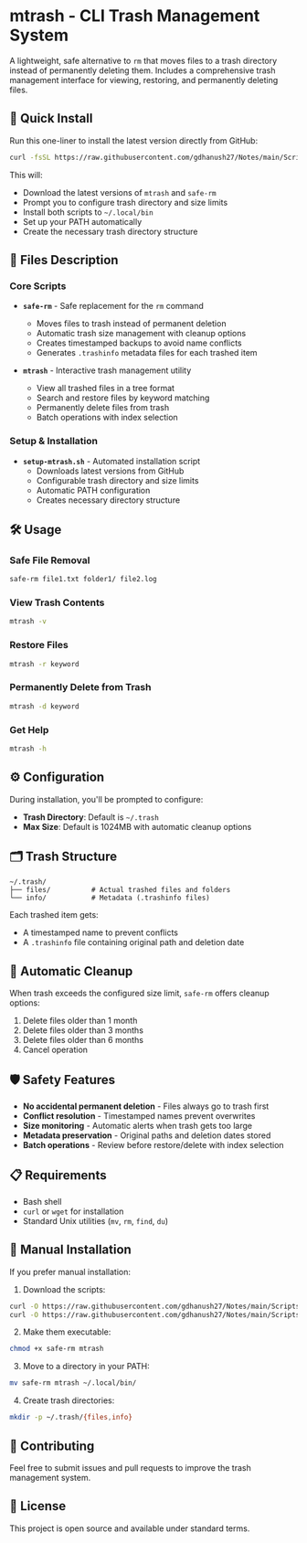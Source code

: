 # mtrash - CLI Trash Management System

A lightweight, safe alternative to `rm` that moves files to a trash directory instead of permanently deleting them. Includes a comprehensive trash management interface for viewing, restoring, and permanently deleting files.

## 🚀 Quick Install

Run this one-liner to install the latest version directly from GitHub:

```bash
curl -fsSL https://raw.githubusercontent.com/gdhanush27/Notes/main/Scripts/mtrash/setup-mtrash.sh | bash
```

This will:
- Download the latest versions of `mtrash` and `safe-rm`
- Prompt you to configure trash directory and size limits
- Install both scripts to `~/.local/bin`
- Set up your PATH automatically
- Create the necessary trash directory structure

## 📁 Files Description

### Core Scripts

- **`safe-rm`** - Safe replacement for the `rm` command
  - Moves files to trash instead of permanent deletion
  - Automatic trash size management with cleanup options
  - Creates timestamped backups to avoid name conflicts
  - Generates `.trashinfo` metadata files for each trashed item

- **`mtrash`** - Interactive trash management utility
  - View all trashed files in a tree format
  - Search and restore files by keyword matching
  - Permanently delete files from trash
  - Batch operations with index selection

### Setup & Installation

- **`setup-mtrash.sh`** - Automated installation script
  - Downloads latest versions from GitHub
  - Configurable trash directory and size limits
  - Automatic PATH configuration
  - Creates necessary directory structure

## 🛠️ Usage

### Safe File Removal
```bash
safe-rm file1.txt folder1/ file2.log
```

### View Trash Contents
```bash
mtrash -v
```

### Restore Files
```bash
mtrash -r keyword
```

### Permanently Delete from Trash
```bash
mtrash -d keyword
```

### Get Help
```bash
mtrash -h
```

## ⚙️ Configuration

During installation, you'll be prompted to configure:

- **Trash Directory**: Default is `~/.trash`
- **Max Size**: Default is 1024MB with automatic cleanup options

## 🗂️ Trash Structure

```
~/.trash/
├── files/          # Actual trashed files and folders
└── info/           # Metadata (.trashinfo files)
```

Each trashed item gets:
- A timestamped name to prevent conflicts
- A `.trashinfo` file containing original path and deletion date

## 🔄 Automatic Cleanup

When trash exceeds the configured size limit, `safe-rm` offers cleanup options:
1. Delete files older than 1 month
2. Delete files older than 3 months  
3. Delete files older than 6 months
4. Cancel operation

## 🛡️ Safety Features

- **No accidental permanent deletion** - Files always go to trash first
- **Conflict resolution** - Timestamped names prevent overwrites
- **Size monitoring** - Automatic alerts when trash gets too large
- **Metadata preservation** - Original paths and deletion dates stored
- **Batch operations** - Review before restore/delete with index selection

## 📋 Requirements

- Bash shell
- `curl` or `wget` for installation
- Standard Unix utilities (`mv`, `rm`, `find`, `du`)

## 🔗 Manual Installation

If you prefer manual installation:

1. Download the scripts:
```bash
curl -O https://raw.githubusercontent.com/gdhanush27/Notes/main/Scripts/mtrash/safe-rm
curl -O https://raw.githubusercontent.com/gdhanush27/Notes/main/Scripts/mtrash/mtrash
```

2. Make them executable:
```bash
chmod +x safe-rm mtrash
```

3. Move to a directory in your PATH:
```bash
mv safe-rm mtrash ~/.local/bin/
```

4. Create trash directories:
```bash
mkdir -p ~/.trash/{files,info}
```

## 🤝 Contributing

Feel free to submit issues and pull requests to improve the trash management system.

## 📄 License

This project is open source and available under standard terms.